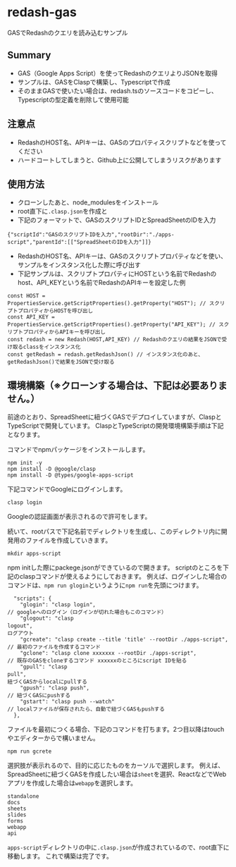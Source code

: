 # redash-gas
GASでRedashのクエリを読み込むサンプル
## Summary
- GAS（Google Apps Script）を使ってRedashのクエリよりJSONを取得
- サンプルは、GASをClaspで構築し、Typescriptで作成
- そのままGASで使いたい場合は、redash.tsのソースコードをコピーし、Typescriptの型定義を削除して使用可能

## 注意点
- RedashのHOST名、APIキーは、GASのプロパティスクリプトなどを使ってください
- ハードコートしてしまうと、Github上に公開してしまうリスクがあります

## 使用方法
- クローンしたあと、node_modulesをインストール
- root直下に`.clasp.json`を作成と
- 下記のフォーマットで、GASのスクリプトIDとSpreadSheetのIDを入力
```
{"scriptId":"GASのスクリプトIDを入力","rootDir":"./apps-script","parentId":[["SpreadSheetのIDを入力"]]}
```
- RedashのHOST名、APIキーは、GASのスクリプトプロパティなどを使い、サンプルをインスタンス化した際に呼び出す
- 下記サンプルは、スクリプトプロパティにHOSTという名前でRedashのhost、API_KEYという名前でRedashのAPIキーを設定した例
```
const HOST = PropertiesService.getScriptProperties().getProperty("HOST"); // スクリプトプロパティからHOSTを呼び出し
const API_KEY = PropertiesService.getScriptProperties().getProperty("API_KEY"); // スクリプトプロパティからAPIキーを呼び出し
const redash = new Redash(HOST,API_KEY) // Redashのクエリの結果をJSONで受け取るclassをインスタンス化
const getRedash = redash.getRedashJson() // インスタンス化のあと、getRedashJson()で結果をJSONで受け取る
```

## 環境構築（※クローンする場合は、下記は必要ありません。）
前途のとおり、SpreadSheetに紐づくGASでデプロイしていますが、ClaspとTypeScriptで開発しています。
ClaspとTypeScriptの開発環境構築手順は下記となります。

コマンドでnpmパッケージをインストールします。

```
npm init -y
npm install -D @google/clasp
npm install -D @types/google-apps-script
```
下記コマンドでGoogleにログインします。
```
clasp login
```
Googleの認証画面が表示されるので許可をします。


続いて、rootパスで下記名前でディレクトリを生成し、このディレクトリ内に開発用のファイルを作成していきます。
```
mkdir apps-script
```
npm initした際にpackege.jsonができているので開きます。
scriptのところを下記のclaspコマンドが使えるようにしておきます。
例えば、ログインした場合のコマンドは、`npm run glogin`というように`npm run`を先頭につけます。
```
  "scripts": {
    "glogin": "clasp login",                                           // googleへのログイン（ログインが切れた場合もこのコマンド）
    "glogout": "clasp logout",　　　　　　　　　　　　　　　　　　　　　　　　　　　　　　　　　　　　　　　　　　　　　　　　　　　　　　　　　　　　　　　　　　　　　　　　　　　　　　　　　　　// ログアウト
    "gcreate": "clasp create --title 'title' --rootDir ./apps-script", // 最初のファイルを作成するコマンド
    "gclone": "clasp clone xxxxxxx --rootDir ./apps-script",           // 既存のGASをcloneするコマンド xxxxxxのところにscript IDを貼る
    "gpull": "clasp pull",　　　　　　　　　　　　　　　　　　　　　　　　　　　　　　　　　　　　　　　　　　　　　　　　　　　　　　　　　　　　　　　　　　　　　　　　　　　　　　　　　　　　　　　　　　　// 紐づくGASからlocalにpullする
    "gpush": "clasp push",                                             // 紐づくGASにpushする
    "gstart": "clasp push --watch"                                     // localファイルが保存されたら、自動で紐づくGASもpushする
  },
 ```
ファイルを最初につくる場合、下記のコマンドを打ちます。2つ目以降はtouchやエディターからで構いません。
```
npm run gcrete
```
選択肢が表示れるので、目的に応じたものをカーソルで選択します。
例えば、SpreadSheetに紐づくGASを作成したい場合は`sheet`を選択、ReactなどでWebアプリを作成した場合は`webapp`を選択します。
```
standalone
docs
sheets
slides
forms
webapp
api
```
`apps-script`ディレクトリの中に`.clasp.json`が作成されているので、root直下に移動します。
これで構築は完了です。

